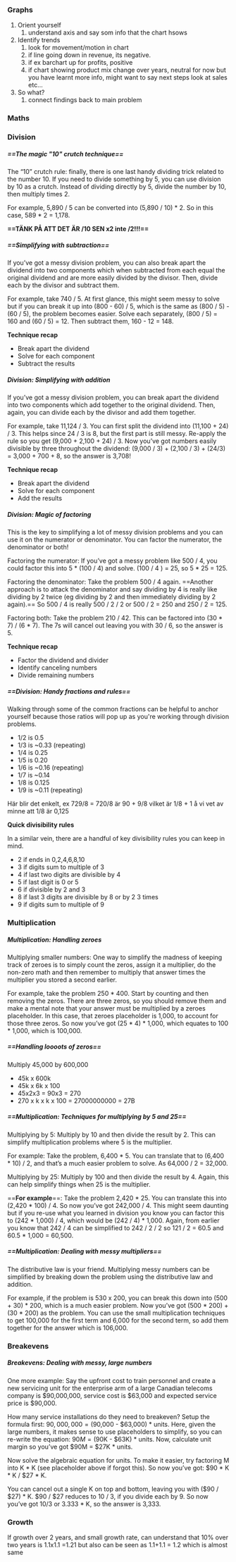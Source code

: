 ### Graphs
1. Orient yourself 
	1. understand axis and say som info that the chart hsows
2. Identify trends
	1. look for movement/motion in chart
	2. if line going down in revenue, its negative. 
	3. if ex barchart up for profits, positive
	4. if chart showing product mix change over years, neutral for now but you have learnt more info, might want to say next steps look at sales etc...
3. So what?
	1. connect findings back to main problem



### Maths


### Division
##### **==The magic "10" crutch technique==**

The “10” crutch rule: finally, there is one last handy dividing trick related to the number 10. If you need to divide something by 5, you can use division by 10 as a crutch. Instead of dividing directly by 5, divide the number by 10, then multiply times 2.

For example, 5,890 / 5 can be converted into (5,890 / 10) * 2. So in this case, 589 * 2 = 1,178.

**==TÄNK PÅ ATT DET ÄR /10 SEN x2 inte /2!!!==**

##### **==Simplifying with subtraction==**
If you’ve got a messy division problem, you can also break apart the dividend into two components which when subtracted from each equal the original dividend and are more easily divided by the divisor. Then, divide each by the divisor and subtract them.

For example, take 740 / 5. At first glance, this might seem messy to solve but if you can break it up into (800 - 60) / 5, which is the same as (800 / 5) - (60 / 5), the problem becomes easier. Solve each separately, (800 / 5) = 160 and (60 / 5) = 12. Then subtract them, 160 - 12 = 148.

**Technique recap**

- Break apart the dividend
- Solve for each component
- Subtract the results

##### Division: Simplifying with addition
If you’ve got a messy division problem, you can break apart the dividend into two components which add together to the original dividend. Then, again, you can divide each by the divisor and add them together.

For example, take 11,124 / 3. You can first split the dividend into (11,100 + 24) / 3. This helps since 24 / 3 is 8, but the first part is still messy. Re-apply the rule so you get (9,000 + 2,100 + 24) / 3. Now you’ve got numbers easily divisible by three throughout the dividend: (9,000 / 3) + (2,100 / 3) + (24/3) = 3,000 + 700 + 8, so the answer is 3,708!

**Technique recap**

- Break apart the dividend
- Solve for each component
- Add the results

##### Division: Magic of factoring

This is the key to simplifying a lot of messy division problems and you can use it on the numerator or denominator. You can factor the numerator, the denominator or both!

Factoring the numerator: If you’ve got a messy problem like 500 / 4, you could factor this into 5 * (100 / 4) and solve. (100 / 4 ) = 25, so 5 * 25 = 125.

Factoring the denominator: Take the problem 500 / 4 again. ==Another approach is to attack the denominator and say dividing by 4 is really like dividing by 2 twice (eg dividing by 2 and then immediately dividing by 2 again).== So 500 / 4 is really 500 / 2 / 2 or 500 / 2 = 250 and 250 / 2 = 125.

Factoring both: Take the problem 210 / 42. This can be factored into (30 * 7) / (6 * 7). The 7s will cancel out leaving you with 30 / 6, so the answer is 5.

**Technique recap**

- Factor the dividend and divider
- Identify canceling numbers
- Divide remaining numbers

##### ==Division: Handy fractions and rules==

Walking through some of the common fractions can be helpful to anchor yourself because those ratios will pop up as you're working through division problems.

- 1/2 is 0.5
- 1/3 is ~0.33 (repeating)
- 1/4 is 0.25
- 1/5 is 0.20
- 1/6 is ~0.16 (repeating)
- 1/7 is ~0.14
- 1/8 is 0.125
- 1/9 is ~0.11 (repeating)

Här blir det enkelt, ex 729/8 = 720/8 är 90 + 9/8 vilket är 1/8 + 1 å vi vet av minne att 1/8 är 0,125

**Quick divisibility rules**

In a similar vein, there are a handful of key divisibility rules you can keep in mind.

- 2 if ends in 0,2,4,6,8,10
- 3 if digits sum to multiple of 3
- 4 if last two digits are divisible by 4
- 5 if last digit is 0 or 5
- 6 if divisible by 2 and 3
- 8 if last 3 digits are divisible by 8 or by 2 3 times
- 9 if digits sum to multiple of 9


### Multiplication

##### Multiplication: Handling zeroes

Multiplying smaller numbers: One way to simplify the madness of keeping track of zeroes is to simply count the zeros, assign it a multiplier, do the non-zero math and then remember to multiply that answer times the multiplier you stored a second earlier.

For example, take the problem 250 * 400. Start by counting and then removing the zeros. There are three zeros, so you should remove them and make a mental note that your answer must be multiplied by a zeroes placeholder. In this case, that zeroes placeholder is 1,000, to account for those three zeros. So now you’ve got (25 * 4) * 1,000, which equates to 100 * 1,000, which is 100,000.

##### ==Handling loooots of zeros==

Multiply 45,000 by 600,000
- 45k x 600k 
- 45k x 6k x 100
- 45x2x3 = 90x3 = 270
- 270 x k x k x 100 = 27000000000 = 27B

##### ==Multiplication: Techniques for multiplying by 5 and 25==

Multiplying by 5: Multiply by 10 and then divide the result by 2. This can simplify multiplication problems where 5 is the multiplier.

For example: Take the problem, 6,400 * 5. You can translate that to (6,400 * 10) / 2, and that’s a much easier problem to solve. As 64,000 / 2 = 32,000. 

Multiplying by 25: Multiply by 100 and then divide the result by 4. Again, this can help simplify things when 25 is the multiplier.

==**For example**==: Take the problem 2,420 * 25. You can translate this into (2,420 * 100) / 4. So now you’ve got 242,000 / 4. This might seem daunting but if you re-use what you learned in division you know you can factor this to (242 * 1,000) / 4, which would be (242 / 4) * 1,000. Again, from earlier you know that 242 / 4 can be simplified to 242 / 2 / 2 so 121 / 2 = 60.5 and 60.5 * 1,000 = 60,500.

##### ==Multiplication: Dealing with messy multipliers==

The distributive law is your friend. Multiplying messy numbers can be simplified by breaking down the problem using the distributive law and addition.

For example, if the problem is 530 x 200, you can break this down into (500 + 30) * 200, which is a much easier problem. Now you’ve got (500 * 200) + (30 * 200) as the problem. You can use the small multiplication techniques to get 100,000 for the first term and 6,000 for the second term, so add them together for the answer which is 106,000.


### Breakevens

##### Breakevens: Dealing with messy, large numbers

One more example: Say the upfront cost to train personnel and create a new servicing unit for the enterprise arm of a large Canadian telecoms company is $90,000,000, service cost is $63,000 and expected service price is $90,000.

How many service installations do they need to breakeven? Setup the formula first: $90,000,000 = ($90,000 - $63,000) * units. Here, given the large numbers, it makes sense to use placeholders to simplify, so you can re-write the equation: $90M = ($90K - $63K) * units. Now, calculate unit margin so you’ve got $90M = $27K * units.

Now solve the algebraic equation for units. To make it easier, try factoring M into K * K (see placeholder above if forgot this). So now you’ve got: $90 * K * K / $27 * K.

You can cancel out a single K on top and bottom, leaving you with ($90 / $27) * K. $90 / $27 reduces to 10 / 3, if you divide each by 9. So now you’ve got 10/3 or 3.333 * K, so the answer is 3,333.

### Growth
If growth over 2 years, and small growth rate, can understand that 10% over two years is 1.1x1.1 =1.21 but also can be seen as 1.1+1.1 = 1.2 which is almost same




















































